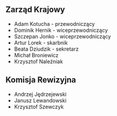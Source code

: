 ## Zarząd Krajowy
* Adam Kotucha - przewodniczący
* Dominik Hernik - wiceprzewodniczący
* Szczepan Jonko - wiceprzewodniczący
* Artur Lorek - skarbnik
* Beata Dziudzik - sekretarz
* Michał Broniewicz
* Krzysztof Naleźniak

## Komisja Rewizyjna
* Andrzej Jędrzejewski
* Janusz Lewandowski
* Krzysztof Szewczyk
